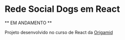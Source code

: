 # Rede Social Dogs em React

** EM ANDAMENTO ** 

Projeto desenvolvido no curso de React da [Origamid](https://www.origamid.com)
